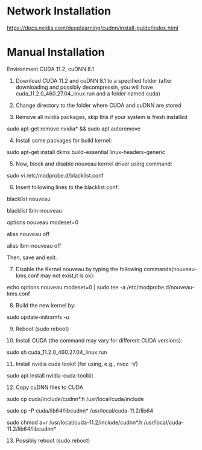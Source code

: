 # Network Installation

https://docs.nvidia.com/deeplearning/cudnn/install-guide/index.html

# Manual Installation

Environment CUDA 11.2, cuDNN 8.1

1. Download CUDA 11.2 and cuDNN 8.1 to a specified folder (after downloading and possibly decompressin, you will have cuda_11.2.0_460.27.04_linux.run and a folder named cuda)

2. Change directory to the folder where CUDA and cuDNN are stored

3. Remove all nvidia packages, skip this if your system is fresh installed

sudo apt-get remove nvidia* && sudo apt autoremove

4. Install some packages for build kernel:

sudo apt-get install dkms build-essential linux-headers-generic

5. Now, block and disable nouveau kernel driver using command:

sudo vi /etc/modprobe.d/blacklist.conf

6. Insert following lines to the blacklist.conf:

blacklist nouveau

blacklist lbm-nouveau

options nouveau modeset=0

alias nouveau off

alias lbm-nouveau off

Then, save and exit.

7. Disable the Kernel nouveau by typing the following commands(nouveau-kms.conf may not exist,it is ok):

echo options nouveau modeset=0 | sudo tee -a /etc/modprobe.d/nouveau-kms.conf

8. Build the new kernel by:

sudo update-initramfs -u

9. Reboot (sudo reboot)

10. Install CUDA (the command may vary for different CUDA versions):

sudo sh cuda_11.2.0_460.27.04_linux.run

11. Install nvidia cuda tookit (for using, e.g., nvcc -V)

sudo apt install nvidia-cuda-toolkit

12. Copy cuDNN files to CUDA

sudo cp cuda/include/cudnn*.h /usr/local/cuda/include

sudo cp -P cuda/lib64/libcudnn* /usr/local/cuda-11.2/lib64 

sudo chmod a+r /usr/local/cuda-11.2/include/cudnn*.h /usr/local/cuda-11.2/lib64/libcudnn*

13. Possibly reboot (sudo reboot)



